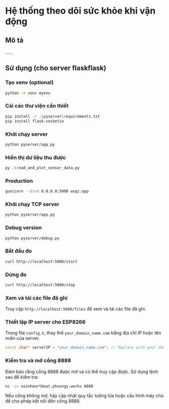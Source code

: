 # Hệ thống theo dõi sức khỏe khi vận động

## Mô tả
......

## Sử dụng (cho server flaskflask)

### Tạo venv (optional)
```bash
python -m venv myenv
```

### Cài các thư viện cần thiết
```bash
pip install -r .\pyserver\requirements.txt
pip install flask-socketio
```

### Khởi chạy server
```bash
python pyserver/app.py
```

### Hiển thị dư liệu thu được
```bash
py .\read_and_plot_sensor_data.py
```

### Production
```bash
gunicorn --bind 0.0.0.0:5000 wsgi:app
```

### Khởi chạy TCP server
```bash
python pyserver/app.py
```

### Debug version
```bash
python pyserver/debug.py
```

### Bắt đầu đo
```bash
curl http://localhost:5000/start
```

### Dừng đo
```bash
curl http://localhost:5000/stop
```

### Xem và tải các file đã ghi
Truy cập `http://localhost:5000/files` để xem và tải các file đã ghi.

### Thiết lập IP server cho ESP8266
Trong file `config.h`, thay thế `your_domain_name.com` bằng địa chỉ IP hoặc tên miền của server.
```cpp
const char* serverIP = "your_domain_name.com"; // Replace with your domain name
```

### Kiểm tra và mở cổng 8888
Đảm bảo rằng cổng 8888 được mở và có thể truy cập được. Sử dụng lệnh sau để kiểm tra:
```bash
nc -zv oxinheartbeat.phuongy.works 8888
```

Nếu cổng không mở, hãy cập nhật quy tắc tường lửa hoặc cấu hình máy chủ để cho phép kết nối đến cổng 8888.
